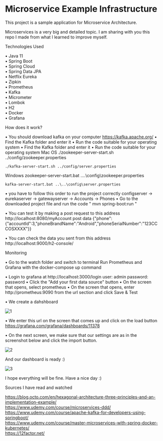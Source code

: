 # Microservice Example Infrastructure

This project is a sample application for Microservice Architecture.

Microservices is a very big and detailed topic. I am sharing with you this repo I made from what I learned to improve myself.

Technologies Used

•	Java 11 </br>
•	Spring Boot </br>
•	Spring Cloud </br>
•	Spring Data JPA </br>
•	Netflix Eureka </br>
•	Zipkin </br>
•	Prometheus </br>
•	Kafka </br>
•	Micrometer </br>
•	Lombok </br>
•	H2 </br>
•	Docker </br>
•	Grafana

How does it work?

•	You should download kafka on your computer
https://kafka.apache.org/ 
•	Find the Kafka folder and enter it
•	Run the code suitable for your operating system
•	Find the Kafka folder and enter it
•	Run the code suitable for your operating system
  Mac OS
    ./zookeeper-server-start.sh ../config/zookeeper.properties

    ./kafka-server-start.sh ../config/server.properties

  Windows
    zookeeper-server-start.bat ..\..\config\zookeeper.properties

    kafka-server-start.bat ..\..\config\server.properties
    
•	you have to follow this order to run the project correctly
configserver -> eurekaserver -> gatewayserver -> Accounts -> Phones
•	Go to the downloaded project file and run the code " mvn spring-boot:run "


•	You can test it by making a post request to this address http://localhost:8080/myAccount 
post data {"phone":{"accountId":3,"phoneBrandName":"Android","phoneSerialNumber":"123CCCOSXXXX"}}

•	You can check the data you sent from this address http://localhost:9000/h2-console/

Monitoring

•	Go to the watch folder and switch to terminal
Run Prometheus and Grafana with the docker-compose up command

•	Login to grafana at http://localhost:3000/login
  user: admin password: password
•	Click the "Add your first data source" button
•	On the screen that opens, select prometheus
•	On the screen that opens, enter http://prometheus:9090 from the url section and click Save & Test

•	We create a dahshboard

![1](https://user-images.githubusercontent.com/19998326/130111410-d43e0a46-6912-4dd8-8d55-ad66337e1daf.png)

•	We enter this url on the screen that comes up and click on the load button https://grafana.com/grafana/dashboards/11378

•	On the next screen, we make sure that our settings are as in the screenshot below and click the import button.

![2](https://user-images.githubusercontent.com/19998326/130112121-ba952848-dca6-4dd6-947b-b57027b3f086.png)

And our dashboard is ready :)

![3](https://user-images.githubusercontent.com/19998326/130112273-f70b5944-6ea9-4841-8348-3911c8efd3f5.png)


I hope everything will be fine. Have a nice day :)



Sources I have read and watched

https://blog.octo.com/en/hexagonal-architecture-three-principles-and-an-implementation-example/ </br>
https://www.udemy.com/course/microservices-ddd/ </br>
https://www.udemy.com/course/apache-kafka-for-developers-using-springboot/ </br>
https://www.udemy.com/course/master-microservices-with-spring-docker-kubernetes/ </br>
https://12factor.net/
